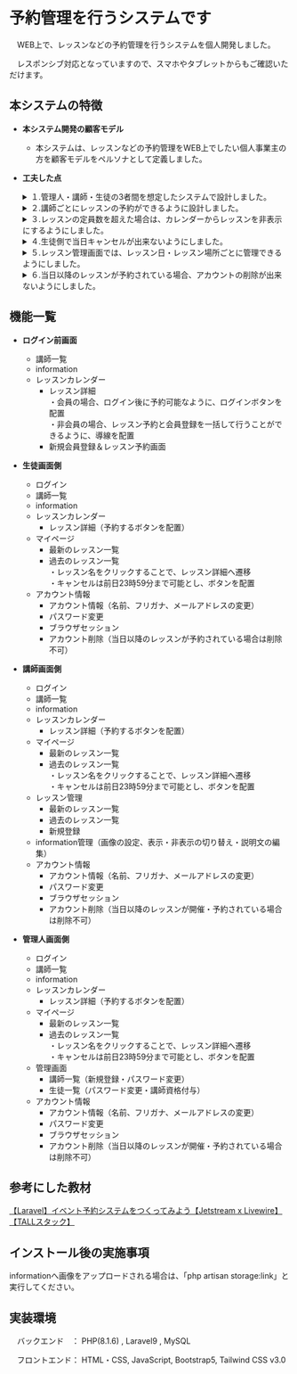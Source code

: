 # 予約管理を行うシステムです

　WEB上で、レッスンなどの予約管理を行うシステムを個人開発しました。

　レスポンシブ対応となっていますので、スマホやタブレットからもご確認いただけます。

## 本システムの特徴
- **本システム開発の顧客モデル**
 
    - 本システムは、レッスンなどの予約管理をWEB上でしたい個人事業主の方を顧客モデルをペルソナとして定義しました。
    
- **工夫した点**
    <details><summary>１.管理人・講師・生徒の3者間を想定したシステムで設計しました。</summary>
    　開発にあたり、管理人・講師・生徒の3者間を想定したシステムを構築しました。</br>
    </details>
    
    <details><summary>２.講師ごとにレッスンの予約ができるように設計しました。</summary>
    　講師一覧のページを用意して、講師ごとにカレンダーからレッスンの予約が出来るようにしました。</br>
    　・講師ごとのinformationページは、講師ごとに設定できるようにプログラミングを行っています。
    </details>
    
    <details><summary>３.レッスンの定員数を超えた場合は、カレンダーからレッスンを非表示にするようにしました。</summary>
    　レッスンには定員数を設定して、定員数を超えた場合はカレンダーから非表示にするようにプログラムを行いました。</br>
    　・キャンセルなどで定員数が戻った場合は、キャンセルがあった時点で再度表示にするようにしています。</br>
    </details>
    
    <details><summary>４.生徒側で当日キャンセルが出来ないようにしました。</summary>
    　マイページでキャンセルが出来るのは前日23時59分までとして、レッスン当日はキャンセルボタンを非表示にするようにしました。</br>
    　・当日キャンセルに備え、講師側のレッスン管理画面から生徒の予約がキャンセルできるようにしています。</br>
    </details>
    
    <details><summary>５.レッスン管理画面では、レッスン日・レッスン場所ごとに管理できるようにしました。</summary>
    　概要画面では時間帯ごとの予約状況を確認でき、詳細画面では予約者の確認・キャンセルやレッスン自体の開催キャンセルができるようにしました。</br>
    　・レッスンに予約者がいる場合は、レッスン自体の開催キャンセルが出来ないように設計しています。</br>
    </details>
   
    <details><summary>６.当日以降のレッスンが予約されている場合、アカウントの削除が出来ないようにしました。</summary>
    　当日以降のレッスンが予約されている場合は、管理画面でアカウント削除のボタンは出さずに、マイページのボタンを表示するようにしました。</br>
    　・講師の場合は、当日以降のレッスンがある場合にも、アカウント削除のボタンは出さずに、レッスン管理のボタンを表示するようにしています。</br>
    </details>

## 機能一覧
- **ログイン前画面**
    - 講師一覧
    - information
    - レッスンカレンダー
         - レッスン詳細</br>
         ・会員の場合、ログイン後に予約可能なように、ログインボタンを配置</br>
         ・非会員の場合、レッスン予約と会員登録を一括して行うことができるように、導線を配置</br>
         - 新規会員登録＆レッスン予約画面
         
- **生徒画面側**
    - ログイン
    - 講師一覧
    - information
    - レッスンカレンダー
         - レッスン詳細（予約するボタンを配置）
    - マイページ
         - 最新のレッスン一覧
         - 過去のレッスン一覧</br>
         ・レッスン名をクリックすることで、レッスン詳細へ遷移</br>
         ・キャンセルは前日23時59分まで可能とし、ボタンを配置</br>
    - アカウント情報
         - アカウント情報（名前、フリガナ、メールアドレスの変更）
         - パスワード変更
         - ブラウザセッション
         - アカウント削除（当日以降のレッスンが予約されている場合は削除不可）

- **講師画面側**
    - ログイン
    - 講師一覧
    - information
    - レッスンカレンダー
         - レッスン詳細（予約するボタンを配置）
    - マイページ
         - 最新のレッスン一覧
         - 過去のレッスン一覧</br>
         ・レッスン名をクリックすることで、レッスン詳細へ遷移</br>
         ・キャンセルは前日23時59分まで可能とし、ボタンを配置</br>
    - レッスン管理
         - 最新のレッスン一覧
         - 過去のレッスン一覧
         - 新規登録
    - information管理（画像の設定、表示・非表示の切り替え・説明文の編集）
    - アカウント情報
         - アカウント情報（名前、フリガナ、メールアドレスの変更）
         - パスワード変更
         - ブラウザセッション
         - アカウント削除（当日以降のレッスンが開催・予約されている場合は削除不可）

- **管理人画面側**
    - ログイン
    - 講師一覧
    - information
    - レッスンカレンダー
         - レッスン詳細（予約するボタンを配置）
    - マイページ
         - 最新のレッスン一覧
         - 過去のレッスン一覧</br>
         ・レッスン名をクリックすることで、レッスン詳細へ遷移</br>
         ・キャンセルは前日23時59分まで可能とし、ボタンを配置</br>
    - 管理画面
         - 講師一覧（新規登録・パスワード変更）
         - 生徒一覧（パスワード変更・講師資格付与）
    - アカウント情報
         - アカウント情報（名前、フリガナ、メールアドレスの変更）
         - パスワード変更
         - ブラウザセッション
         - アカウント削除（当日以降のレッスンが開催・予約されている場合は削除不可）
 
## 参考にした教材
<a href="https://www.udemy.com/course/laravel-livewire-event-calendar/">【Laravel】イベント予約システムをつくってみよう【Jetstream x Livewire】【TALLスタック】</a></br>

## インストール後の実施事項
informationへ画像をアップロードされる場合は、「php artisan storage:link」と実行してください。

## 実装環境

　バックエンド　： PHP(8.1.6) , Laravel9  , MySQL

　フロントエンド： HTML・CSS, JavaScript, Bootstrap5, Tailwind CSS v3.0
